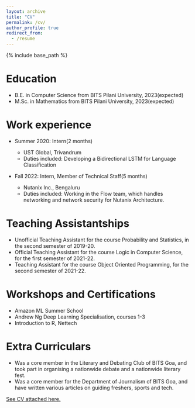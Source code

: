 ```yaml
---
layout: archive
title: "CV"
permalink: /cv/
author_profile: true
redirect_from:
  - /resume
---
```


{% include base_path %}

Education
======
* B.E. in Computer Science from BITS Pilani University, 2023(expected)
* M.Sc. in Mathematics from BITS Pilani University, 2023(expected)

Work experience
======
* Summer 2020: Intern(2 months)
  * UST Global, Trivandrum
  * Duties included: Developing a Bidirectional LSTM for Language Classification

* Fall 2022: Intern, Member of Technical Staff(5 months)
  * Nutanix Inc., Bengaluru
  * Duties included: Working in the Flow team, which handles networking and network security for Nutanix Architecture.
  
Teaching Assistantships
======
* Unofficial Teaching Assistant for the course Probability and Statistics, in the second semester of 2019-20.
* Official Teaching Assistant for the course Logic in Computer Science, for the first semester of 2021-22.
* Teaching Assistant for the course Object Oriented Programming, for the second semester of 2021-22.


Workshops and Certifications
======
* Amazon ML Summer School
* Andrew Ng Deep Learning Specialisation, courses 1-3
* Introduction to R, Nettech


Extra Curriculars
======
* Was a core member in the Literary and Debating Club of BITS Goa, and took part in organising a nationwide debate and a nationwide literary fest.
* Was a core member for the Department of Journalism of BITS Goa, and have written various articles on guiding freshers, sports and tech.

<a href="/cv.pdf">See CV attached here.</a>
